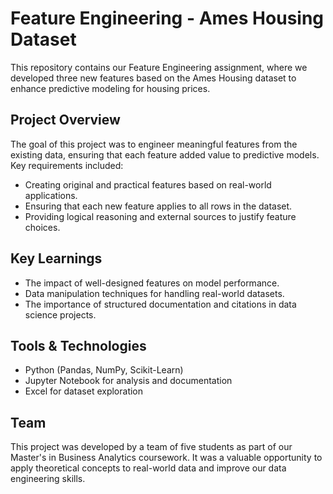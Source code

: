 # Feature Engineering - Ames Housing Dataset  

This repository contains our Feature Engineering assignment, where we developed three new features based on the Ames Housing dataset to enhance predictive modeling for housing prices.  

## Project Overview  
The goal of this project was to engineer meaningful features from the existing data, ensuring that each feature added value to predictive models. Key requirements included:  
- Creating original and practical features based on real-world applications.  
- Ensuring that each new feature applies to all rows in the dataset.  
- Providing logical reasoning and external sources to justify feature choices.  

## Key Learnings  
- The impact of well-designed features on model performance.  
- Data manipulation techniques for handling real-world datasets.  
- The importance of structured documentation and citations in data science projects.  

## Tools & Technologies  
- Python (Pandas, NumPy, Scikit-Learn)  
- Jupyter Notebook for analysis and documentation  
- Excel for dataset exploration  

## Team  
This project was developed by a team of five students as part of our Master's in Business Analytics coursework. It was a valuable opportunity to apply theoretical concepts to real-world data and improve our data engineering skills.  
